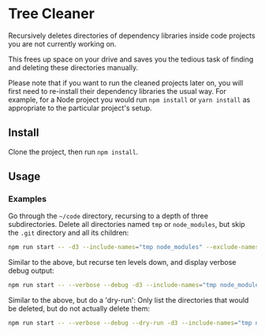 # Tree Cleaner

Recursively deletes directories of dependency libraries inside code projects you are not currently working on.

This frees up space on your drive and saves you the tedious task of finding and deleting these directories manually.

Please note that if you want to run the cleaned projects later on, you will first need to re-install their dependency libraries the usual way. For example, for a Node project you would run `npm install` or `yarn install` as appropriate to the particular project's setup.

## Install
Clone the project, then run `npm install`.

## Usage

### Examples

Go through the `~/code` directory, recursing to a depth of three subdirectories. Delete all directories named `tmp` or `node_modules`, but skip the `.git` directory and all its children:

```bash
npm run start -- -d3 --include-names="tmp node_modules" --exclude-names=".git" ~/code
```

Similar to the above, but recurse ten levels down, and display verbose debug output:

```bash
npm run start -- --verbose --debug -d3 --include-names="tmp node_modules" --exclude-names=".git" ~/code
```

Similar to the above, but do a 'dry-run': Only list the directories that would be deleted, but do not actually delete them:

```bash
npm run start -- --verbose --debug --dry-run -d3 --include-names="tmp node_modules" --exclude-names=".git" ~/code
```
